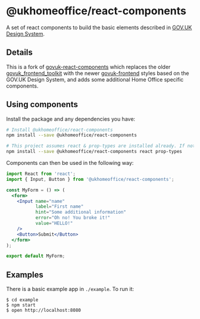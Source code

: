 # @ukhomeoffice/react-components

A set of react components to build the basic elements described in [GOV.UK Design System](https://design-system.service.gov.uk/).

## Details

This is a fork of [govuk-react-components](https://github.com/lennym/govuk-react-components) which replaces
the older [govuk_frontend_toolkit](https://github.com/alphagov/govuk_frontend_toolkit) with the newer
[govuk-frontend](https://github.com/alphagov/govuk-frontend) styles based on the GOV.UK Design System, and adds some
additional Home Office specific components.

## Using components
Install the package and any dependencies you have:
```bash
# Install @ukhomeoffice/react-components
npm install --save @ukhomeoffice/react-components

# This project assumes react & prop-types are installed already. If not use the following
npm install --save @ukhomeoffice/react-components react prop-types
```

Components can then be used in the following way:
```jsx
import React from 'react';
import { Input, Button } from '@ukhomeoffice/react-components';

const MyForm = () => (
  <form>
    <Input name="name"
           label="First name"
           hint="Some additional information"
           error="Oh no! You broke it!"
           value="HELLO!"
    />
    <Button>Submit</Button>
  </form>
);

export default MyForm;
```

## Examples

There is a basic example app in `./example`. To run it:

```
$ cd example
$ npm start
$ open http://localhost:8080
```
